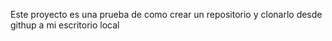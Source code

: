 Este proyecto es una prueba de como crear un repositorio y clonarlo desde githup a mi escritorio local 
